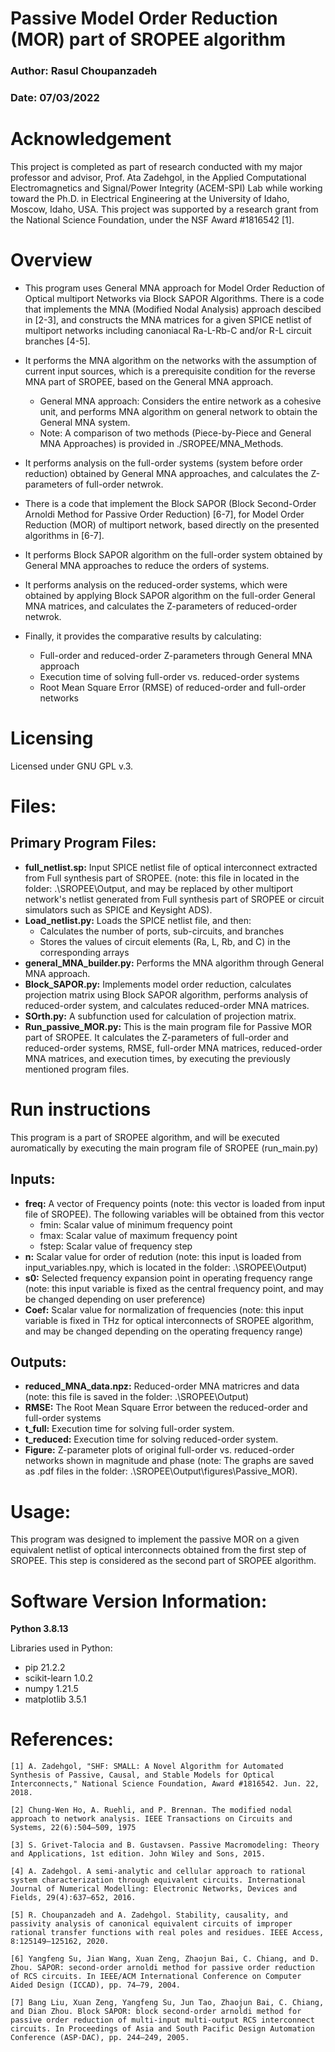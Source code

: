 # Passive Model Order Reduction (MOR) part of SROPEE algorithm
### Author: Rasul Choupanzadeh
### Date: 07/03/2022

# Acknowledgement
This project is completed as part of research conducted with my major professor and advisor, Prof. Ata Zadehgol, in the Applied Computational Electromagnetics and Signal/Power Integrity (ACEM-SPI) Lab while working toward the Ph.D. in Electrical Engineering at the University of Idaho, Moscow, Idaho, USA. 
This project was supported by a research grant from the National Science Foundation, under the NSF Award #1816542 [1].

# Overview
- This program uses General MNA approach for Model Order Reduction of Optical multiport Networks via Block SAPOR Algorithms. There is a code that implements the MNA (Modified Nodal Analysis) approach descibed in [2-3], and constructs the MNA matrices for a given SPICE netlist of multiport networks including canoniacal Ra-L-Rb-C and/or R-L circuit branches [4-5].

- It performs the MNA algorithm on the networks with the assumption of current input sources, which is a prerequisite condition for the reverse MNA part of SROPEE, based on the General MNA approach.
    * General MNA approach: Considers the entire network as a cohesive unit, and performs MNA algorithm on general network to obtain the General MNA system.
    * Note: A comparison of two methods (Piece-by-Piece and General MNA Approaches) is provided in ./SROPEE/MNA_Methods.

- It performs analysis on the full-order systems (system before order reduction) obtained by General MNA approaches, and calculates the Z-parameters of full-order netwrok.

- There is a code that implement the Block SAPOR (Block Second-Order Arnoldi Method for Passive Order Reduction) [6-7], for Model Order Reduction (MOR) of multiport network, based directly on the presented algorithms in [6-7]. 

- It performs Block SAPOR algorithm on the full-order system obtained by General MNA approaches to reduce the orders of systems.

- It performs analysis on the reduced-order systems, which were obtained by applying Block SAPOR algorithm on the full-order General MNA matrices, and calculates the Z-parameters of reduced-order netwrok.

- Finally, it provides the comparative results by calculating:
    * Full-order and reduced-order Z-parameters through General MNA approach
    * Execution time of solving full-order vs. reduced-order systems
    * Root Mean Square Error (RMSE) of reduced-order and full-order networks



# Licensing
Licensed under GNU GPL v.3.
 

# Files:

## Primary Program Files:
- **full_netlist.sp:** Input SPICE netlist file of optical interconnect extracted from Full synthesis part of SROPEE. (note: this file in located in the folder: .\SROPEE\Output, and may be replaced by other multiport network's netlist generated from Full synthesis part of SROPEE or circuit simulators such as SPICE and Keysight ADS).
- **Load_netlist.py:** Loads the SPICE netlist file, and then: 
    * Calculates the number of ports, sub-circuits, and branches
    * Stores the values of circuit elements (Ra, L, Rb, and C) in the corresponding arrays
- **general_MNA_builder.py:** Performs the MNA algorithm through General MNA approach.
- **Block_SAPOR.py:** Implements model order reduction, calculates projection matrix using Block SAPOR algorithm, performs analysis of reduced-order system, and calculates reduced-order MNA matrices.    
- **SOrth.py:** A subfunction used for calculation of projection matrix.  
- **Run_passive_MOR.py:** This is the main program file for Passive MOR part of SROPEE. It calculates the Z-parameters of full-order and reduced-order systems, RMSE, full-order MNA matrices, reduced-order MNA matrices, and execution times, by executing the previously mentioned program files.
 


# Run instructions
This program is a part of SROPEE algorithm, and will be executed auromatically by executing the main program file of SROPEE (run_main.py)


## Inputs:
- **freq:** A vector of Frequency points (note: this vector is loaded from input file of SROPEE). The following variables will be obtained from this vector
    * fmin: Scalar value of minimum frequency point
    * fmax: Scalar value of maximum frequency point
    * fstep: Scalar value of frequency step
- **n:** Scalar value for order of redution (note: this input is loaded from input_variables.npy, which is located in the folder: .\SROPEE\Output)
- **s0:** Selected frequency expansion point in operating frequency range (note: this input variable is fixed as the central frequency point, and may be changed depending on user preference)
- **Coef:** Scalar value for normalization of frequencies (note: this input variable is fixed in THz for optical interconnects of SROPEE algorithm, and may be changed depending on the operating frequency range)

    
## Outputs:
- **reduced_MNA_data.npz:** Reduced-order MNA matricres and data (note: this file is saved in the folder: .\SROPEE\Output)
- **RMSE:** The Root Mean Square Error between the reduced-order and full-order systems
- **t_full:** Execution time for solving full-order system.
- **t_reduced:** Execution time for solving reduced-order system.
- **Figure:** Z-parameter plots of original full-order vs. reduced-order networks shown in magnitude and phase (note: The graphs are saved as .pdf files in the folder: .\SROPEE\Output\figures\Passive_MOR).




# Usage:
This program was designed to implement the passive MOR on a given equivalent netlist of optical interconnects obtained from the first step of SROPEE. This step is considered as the second part of SROPEE algorithm.


# Software Version Information:
**Python 3.8.13**


Libraries used in Python:
   * pip		21.2.2
   * scikit-learn	1.0.2
   * numpy		1.21.5
   * matplotlib	        3.5.1



# References:
```
[1] A. Zadehgol, "SHF: SMALL: A Novel Algorithm for Automated Synthesis of Passive, Causal, and Stable Models for Optical Interconnects," National Science Foundation, Award #1816542. Jun. 22, 2018.

[2] Chung-Wen Ho, A. Ruehli, and P. Brennan. The modified nodal approach to network analysis. IEEE Transactions on Circuits and Systems, 22(6):504–509, 1975

[3] S. Grivet-Talocia and B. Gustavsen. Passive Macromodeling: Theory and Applications, 1st edition. John Wiley and Sons, 2015.

[4] A. Zadehgol. A semi-analytic and cellular approach to rational system characterization through equivalent circuits. International Journal of Numerical Modelling: Electronic Networks, Devices and Fields, 29(4):637–652, 2016.

[5] R. Choupanzadeh and A. Zadehgol. Stability, causality, and passivity analysis of canonical equivalent circuits of improper rational transfer functions with real poles and residues. IEEE Access, 8:125149–125162, 2020.

[6] Yangfeng Su, Jian Wang, Xuan Zeng, Zhaojun Bai, C. Chiang, and D. Zhou. SAPOR: second-order arnoldi method for passive order reduction of RCS circuits. In IEEE/ACM International Conference on Computer Aided Design (ICCAD), pp. 74–79, 2004.

[7] Bang Liu, Xuan Zeng, Yangfeng Su, Jun Tao, Zhaojun Bai, C. Chiang, and Dian Zhou. Block SAPOR: block second-order arnoldi method for passive order reduction of multi-input multi-output RCS interconnect circuits. In Proceedings of Asia and South Pacific Design Automation Conference (ASP-DAC), pp. 244–249, 2005.

```
